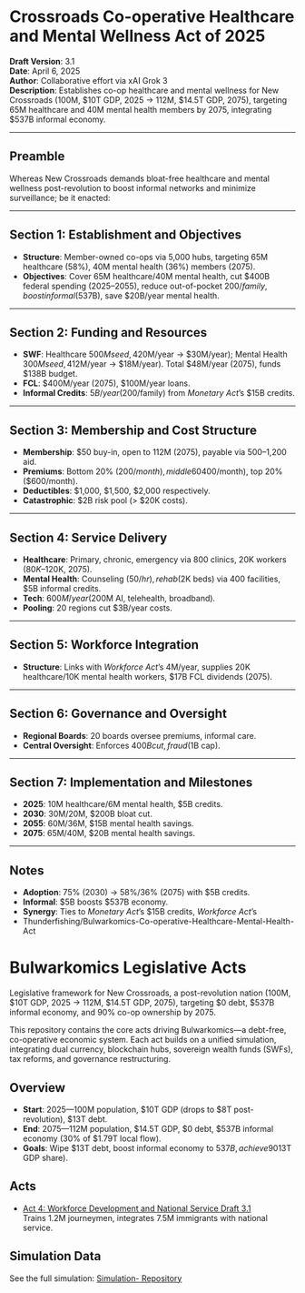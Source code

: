 # Crossroads Co-operative Healthcare and Mental Wellness Act of 2025
**Draft Version**: 3.1  
**Date**: April 6, 2025  
**Author**: Collaborative effort via xAI Grok 3  
**Description**: Establishes co-op healthcare and mental wellness for New Crossroads (100M, $10T GDP, 2025 → 112M, $14.5T GDP, 2075), targeting 65M healthcare and 40M mental health members by 2075, integrating $537B informal economy.

---

## Preamble
Whereas New Crossroads demands bloat-free healthcare and mental wellness post-revolution to boost informal networks and minimize surveillance; be it enacted:

---

## Section 1: Establishment and Objectives
- **Structure**: Member-owned co-ops via 5,000 hubs, targeting 65M healthcare (58%), 40M mental health (36%) members (2075).
- **Objectives**: Cover 65M healthcare/40M mental health, cut $400B federal spending (2025–2055), reduce out-of-pocket $200/family, boost informal ($537B), save $20B/year mental health.

---

## Section 2: Funding and Resources
- **SWF**: Healthcare $500M seed, 4% yield ($20M/year → $30M/year); Mental Health $300M seed, 4% yield ($12M/year → $18M/year). Total $48M/year (2075), funds $138B budget.
- **FCL**: $400M/year (2075), $100M/year loans.
- **Informal Credits**: $5B/year ($200/family) from *Monetary Act*’s $15B credits.

---

## Section 3: Membership and Cost Structure
- **Membership**: $50 buy-in, open to 112M (2075), payable via $500–$1,200 aid.
- **Premiums**: Bottom 20% ($200/month), middle 60% ($400/month), top 20% ($600/month).
- **Deductibles**: $1,000, $1,500, $2,000 respectively.
- **Catastrophic**: $2B risk pool (> $20K costs).

---

## Section 4: Service Delivery
- **Healthcare**: Primary, chronic, emergency via 800 clinics, 20K workers ($80K–$120K, 2075).
- **Mental Health**: Counseling ($50/hr), rehab ($2K beds) via 400 facilities, $5B informal credits.
- **Tech**: $600M/year ($200M AI, telehealth, broadband).
- **Pooling**: 20 regions cut $3B/year costs.

---

## Section 5: Workforce Integration
- **Structure**: Links with *Workforce Act*’s 4M/year, supplies 20K healthcare/10K mental health workers, $17B FCL dividends (2075).

---

## Section 6: Governance and Oversight
- **Regional Boards**: 20 boards oversee premiums, informal care.
- **Central Oversight**: Enforces $400B cut, fraud ($1B cap).

---

## Section 7: Implementation and Milestones
- **2025**: 10M healthcare/6M mental health, $5B credits.
- **2030**: 30M/20M, $200B bloat cut.
- **2055**: 60M/36M, $15B mental health savings.
- **2075**: 65M/40M, $20B mental health savings.

---

## Notes
- **Adoption**: 75% (2030) → 58%/36% (2075) with $5B credits.
- **Informal**: $5B boosts $537B economy.
- **Synergy**: Ties to *Monetary Act*’s $15B credits, *Workforce Act*’s
- Thunderfishing/Bulwarkomics-Co-operative-Healthcare-Mental-Health-Act
# Bulwarkomics Legislative Acts
Legislative framework for New Crossroads, a post-revolution nation (100M, $10T GDP, 2025 → 112M, $14.5T GDP, 2075), targeting $0 debt, $537B informal economy, and 90% co-op ownership by 2075.

This repository contains the core acts driving Bulwarkomics—a debt-free, co-operative economic system. Each act builds on a unified simulation, integrating dual currency, blockchain hubs, sovereign wealth funds (SWFs), tax reforms, and governance restructuring.

## Overview
- **Start**: 2025—100M population, $10T GDP (drops to $8T post-revolution), $13T debt.
- **End**: 2075—112M population, $14.5T GDP, $0 debt, $537B informal economy (30% of $1.79T local flow).
- **Goals**: Wipe $13T debt, boost informal economy to $537B, achieve 90% co-op ownership ($13T GDP share).

## Acts
- [Act 4: Workforce Development and National Service Draft 3.1](./Act-4-Workforce-Draft-3.1.md)  
  Trains 1.2M journeymen, integrates 7.5M immigrants with national service.

## Simulation Data
See the full simulation: [Simulation- Repository](https://github.com/Thunderfishing/Simulation-)
